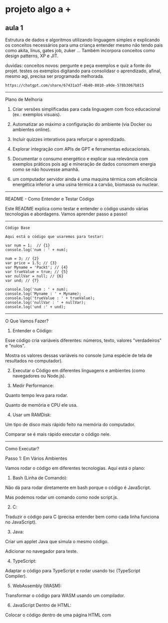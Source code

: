# projeto algo a +

## aula 1

Estrutura de dados e algoritmos utilizando linguagem simples e explicando os conceitos necessários para uma criança entender mesmo não tendo pais como akita, linus, gates job, zuker ...
Também incorpora conceitos como design patterns, XP e JIT.

duvidas: conceitos novos: pergunte e peça exemplos e quiz a fonte do projet.
testes os exemplos digitando para consolidasr o aprendizado, afinal, mesmo agi, precisa ser programada melhorada.

    https://chatgpt.com/share/67431a3f-4b40-8010-a9de-578b3067b815


---

Plano de Melhoria

1. Criar versões simplificadas para cada linguagem com foco educacional (ex.: exemplos visuais).


2. Automatizar ao máximo a configuração do ambiente (via Docker ou ambientes online).


3. Incluir quizzes interativos para reforçar o aprendizado.


4. Explorar integração com APIs de GPT e ferramentas educacionais.


5. Documentar o consumo energético e explicar sua relevância com exemplos práticos pois agi e mineração de dados consomem energia como se não houvesse amanhã.
6. um computador servidor ainda é uma maquina térmica com eficiência energética inferior a uma usina térmica a carvão, biomassa ou nuclear.


---

README - Como Entender e Testar Código

Este README explica como testar e entender o código usando várias tecnologias e abordagens. Vamos aprender passo a passo!


---

    Código Base
    
    Aqui está o código que usaremos para testar:
    
    var num = 1;  // {1}
    console.log('num : ' + num);
    
    num = 3; // {2}
    var price = 1.5; // {3}
    var Myname = 'Packt'; // {4}
    var trueValue = true; // {5}
    var nullVar = null; // {6}
    var und; // {7}
    
    console.log('num : ' + num);
    console.log('Myname : ' + Myname);
    console.log('trueValue : ' + trueValue);
    console.log('nullVar : ' + nullVar);
    console.log('und :' + und);
    

---

O Que Vamos Fazer?

1. Entender o Código:

Esse código cria variáveis diferentes: números, texto, valores "verdadeiros" e "nulos".

Mostra os valores dessas variáveis no console (uma espécie de tela de resultados no computador).



2. Executar o Código em diferentes linguagens e ambientes (como navegadores ou Node.js).


3. Medir Performance:

Quanto tempo leva para rodar.

Quanto de memória e CPU ele usa.



4. Usar um RAMDisk:

Um tipo de disco mais rápido feito na memória do computador.

Comparar se é mais rápido executar o código nele.





---

Como Executar?

Passo 1: Em Vários Ambientes

Vamos rodar o código em diferentes tecnologias. Aqui está o plano:

1. Bash (Linha de Comando):

Não dá para rodar diretamente em bash porque o código é JavaScript.

Mas podemos rodar um comando como node script.js.


2. C:

Traduzir o código para C (precisa entender bem como cada linha funciona no JavaScript).


3. Java:

Criar um applet Java que simula o mesmo código.

Adicionar no navegador para teste.


4. TypeScript:

Adaptar o código para TypeScript e rodar usando tsc (TypeScript Compiler).


5. WebAssembly (WASM):

Transformar o código para WASM usando um compilador.


6. JavaScript Dentro de HTML:

Colocar o código dentro de uma página HTML com <script> e abrir no navegador.


7. Node.js:

Criar um arquivo script.js e executar com node script.js.


8. Rodar no Navegador Como URL:

Criar uma URL com o código e abrir no navegador.



---

Medir Tempo e Recursos

1. Node.js:

Medir:

Tempo de execução.

Consumo de memória e CPU.




2. Navegador (Chrome no Android):

Medir o mesmo que acima.



3. Java Applet no Navegador:

Medir o mesmo que acima.



4. JVM (Java Virtual Machine):

Rodar e medir tempo, memória e CPU.





---

RAMDisk

1. Criar um RAMDisk de 100 MB:

No Linux, use:

    sudo mount -t tmpfs -o size=100M tmpfs /mnt/ramdisk

Torne permanente adicionando no arquivo /etc/fstab:

    tmpfs /mnt/ramdisk tmpfs size=100M 0 0



2. Crie uma pasta variaveis no RAMDisk:

Mova o código e documentos para /mnt/ramdisk/variaveis.


3. Execute o código no RAMDisk e compare:

Tempo de execução.

Memória usada.

CPU consumida.


---

O Que É Máquina Virtual?

Uma máquina virtual é um ambiente que simula um computador dentro de outro. Por exemplo:

JVM (Java Virtual Machine) roda programas Java.

Node.js roda JavaScript fora de navegadores.


RAMDisk pode ser usado para simular memórias rápidas e testar performance.


---

# aula 2

README - Aprenda, Teste e Execute Código Fácilmente! 🚀

Este documento ensina como rodar um código simples em diferentes tecnologias, medir performance e até criar um disco de memória (RAMDisk) para acelerar testes. Ele segue boas práticas de programação e documentação para facilitar seu aprendizado! 😄


---

        Estrutura do Projeto 📂
        
        📦 algo
        ├── 📁 docs          # Documentação do projeto
        ├── 📁 src           # Código-fonte principal
        │   ├── script.js    # Código base em JavaScript
        │   ├── script.c     # Código traduzido para C
        │   ├── script.java  # Código traduzido para Java
        │   ├── script.ts    # Código traduzido para TypeScript
        │   ├── script.html  # Código rodando em HTML
        │   └── script.wasm  # Código convertido para WebAssembly
        ├── 📁 tests         # Scripts de testes automáticos
        ├── 📁 logs          # Logs de execução e status
        └── README.md        # Este arquivo explicativo


---

Código Base 💻

Este código mostra como criar variáveis e exibir seus valores no console. Vamos usá-lo como referência para testar em várias linguagens e ambientes.

/**
         * script.js
         * Nome: Script Base
         * Versão: 1.0.0
         * Responsabilidade: Demonstrar criação e exibição de variáveis em JavaScript
         * Autor: scoobiii
         * Product Owner: GPT AGI
         * Stack: Full Stack DevOps
         */
        
        var num = 1;  // Número inicial
        console.log('num : ' + num);
        
        num = 3;  // Alterando o valor
        var price = 1.5;  // Preço decimal
        var Myname = 'Packt';  // Texto
        var trueValue = true;  // Booleano
        var nullVar = null;  // Valor nulo
        var und;  // Indefinido
        
        console.log('num : ' + num);
        console.log('Myname : ' + Myname);
        console.log('trueValue : ' + trueValue);
        console.log('nullVar : ' + nullVar);
        console.log('und : ' + und);


---

O Que Vamos Fazer? 🧠

1. Entender o Código:

O código acima demonstra diferentes tipos de variáveis e como exibi-las no console.



2. Executar em Diversos Ambientes:

Bash, C, Java, TypeScript, WebAssembly, Node.js, Navegadores.



3. Medir Performance:

Tempo de execução, uso de memória e CPU.



4. Testar com RAMDisk:

Comparar execução no disco comum e na memória RAM para entender ganhos de performance.





---

Como Executar? ⚙️

Passo 1: Traduzir Código Para Outras Linguagens

Os arquivos traduzidos estão no diretório src/. Cada um tem comentários explicando o funcionamento.

JavaScript: Execute no navegador ou Node.js.

C: Compile com gcc script.c -o script e rode ./script.

Java: Compile com javac script.java e rode java Script.

TypeScript: Compile com tsc script.ts e rode o JavaScript gerado.

WebAssembly: Use um compilador como Emscripten.


Passo 2: Medir Performance

Execute scripts em tests/ que medem tempo de execução e consumo de recursos:

1. Node.js:

node tests/measure-performance.js script.js


2. Navegador: Abra src/script.html e veja os logs no console do DevTools.


3. Java Applet ou JVM: Rode o código na JVM ou como applet em navegadores.




---

RAMDisk ⚡

Crie um disco virtual na RAM para acelerar os testes.

1. Criar RAMDisk:

        sudo mount -t tmpfs -o size=100M tmpfs /mnt/ramdisk


2. Mover Código e Logs:
        
        cp -r algo /mnt/ramdisk
        cd /mnt/ramdisk/algo


3. Executar no RAMDisk: Compare tempo e consumo de recursos com a execução tradicional.




---

Automatizando Instalação e Testes 🤖

Script de Instalação

Adicione um script install.sh para instalar dependências e configurar o ambiente:
        
        #!/bin/bash
        
        echo "🔧 Instalando dependências..."
        npm install && echo "Node.js ✅"
        gcc --version && echo "GCC ✅"
        javac -version && echo "Java Compiler ✅"
        echo "📦 Instalação concluída!"

Automatizar Testes

Crie um script run-tests.sh para rodar testes em todos os ambientes:
        
        #!/bin/bash
        
        echo "🚀 Iniciando testes..."
        node tests/measure-performance.js src/script.js
        gcc src/script.c -o script && ./script
        javac src/script.java && java Script
        echo "✅ Testes concluídos!"


---

Enriqueça com Logs 📋

Cada execução gera logs no diretório logs/. Use este padrão de logging:
    
    [2024-11-24 10:00:00] Node.js - Tempo: 50ms, Memória: 10MB
    [2024-11-24 10:01:00] C - Tempo: 30ms, Memória: 8MB


---

Subir para o GitHub 📤

1. Clone o repositório:
    
        git clone https://github.com/scoobiii/algo.git


2. Adicione os arquivos:
    
        git add .
        git commit -m "Adiciona código e automação"
        git push origin main



proximos passos: 
medir consumo de energia
leed selo devop
adicionar deep models e mineradores
duvidas: gerar uma explicacae quiz e exemplos ao gpt gemini sapiens chat e referencia a documentação e livros

---

Boa Programação! ✨

Com este projeto, você aprende a usar diferentes tecnologias, medir performance e aplicar boas práticas de desenvolvimento. Explore o código e divirta-se! 😄

